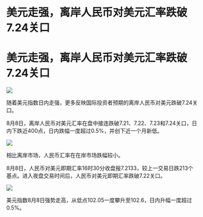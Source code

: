# 美元走强，离岸人民币对美元汇率跌破7.24关口

# 美元走强，离岸人民币对美元汇率跌破7.24关口

![](https://inews.gtimg.com/newsapp_bt/0/15816027898/1000)

随着美元指数日内走强，更多反映国际投资者预期的离岸人民币对美元跌破7.24关口。

8月8日，离岸人民币对美元汇率在盘中接连跌破7.21、7.22、7.23和7.24关口，日内下跌近400点，日内跌幅一度超过0.5%，并创下近一个月新低。

![](https://inews.gtimg.com/newsapp_bt/0/15816027907/1000)

相比离岸市场，人民币汇率在在岸市场跌幅较小。

8月8日，人民币对美元即期汇率16时30分收盘报7.2133，较上一交易日跌213个基点。进入夜盘交易时间后，人民币对美元即期汇率跌破7.22关口。

![](https://inews.gtimg.com/newsapp_bt/0/15816027908/1000)

美元指数8月8日强势走高，从低点102.05一度攀升至102.6，日内升幅一度超过0.5%。

